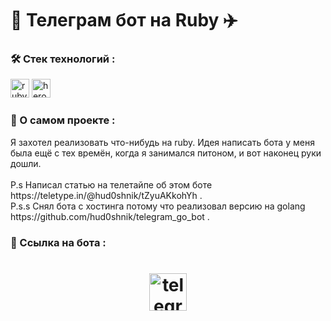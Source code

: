 # 🤖 Телеграм бот на Ruby ✈️
<h3 align="left">🛠 Стек технологий : </h3>
<a href="https://www.ruby-lang.org/" target="_blank"><img src="https://raw.githubusercontent.com/dereknguyen269/dereknguyen269/master/images/ruby.png" alt="ruby" width="30" height="30"/></a>
<a href="https://www.heroku.com/" target="_blank"><img src="https://img.icons8.com/color/48/000000/heroku.png" alt="heroku" width="30" height="30"/></a>

<h3 align="left">📄 О самом проекте : </h3>
Я захотел реализовать что-нибудь на ruby. Идея написать бота у меня была ещё с тех времён, когда я занимался питоном, и вот наконец руки дошли.
<br><br>
P.s Написал статью на телетайпе об этом боте https://teletype.in/@hud0shnik/tZyuAKkohYh . <br>
P.s.s Снял бота с хостинга потому что реализовал версию на golang https://github.com/hud0shnik/telegram_go_bot . 
<h3 align="left">🔗 Ссылка на бота : </h3>
<h1 align="center">
<a href="https://t.me/hud0shnikbot" target="_blank"><img src="https://img.icons8.com/external-vitaliy-gorbachev-blue-vitaly-gorbachev/60/000000/external-robot-support-vitaliy-gorbachev-blue-vitaly-gorbachev.png" alt="telegram" width="60" height="60"/></a>
</h1>
